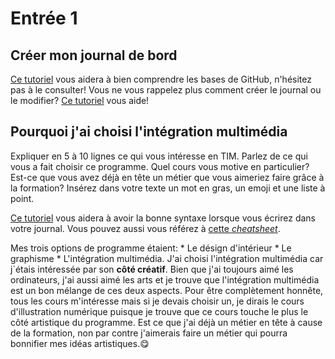# Entrée 1
## Créer mon journal de bord
[Ce tutoriel](https://guides.github.com/activities/hello-world/) vous aidera à bien comprendre les bases de GitHub, n'hésitez pas à le consulter!
Vous ne vous rappelez plus comment créer le journal ou le modifier? [Ce tutoriel](https://youtu.be/lX3bpuLK_Sg) vous aide! 

## Pourquoi j'ai choisi l'intégration multimédia
Expliquer en 5 à 10 lignes ce qui vous intéresse en TIM. Parlez de ce qui vous a fait choisir ce programme. Quel cours vous motive en particulier? Est-ce que vous avez déjà en tête un métier que vous aimeriez faire grâce à la formation? Insérez dans votre texte un mot en gras, un emoji et une liste à point. 

[Ce tutoriel](https://guides.github.com/features/mastering-markdown/) vous aidera à avoir la bonne syntaxe lorsque vous écrirez dans votre journal. Vous pouvez aussi vous référez à [cette *cheatsheet*](https://github.com/tchapi/markdown-cheatsheet/blob/master/README.md). 





Mes trois options de programme étaient: * Le désign d'intérieur
                                          * Le graphisme
                                            * L'intégration multimédia.
J'ai choisi l'intégration multimédia car j`étais intéressée par son **côté créatif**.
Bien que j'ai toujours aimé les ordinateurs, j'ai aussi aimé les arts et je trouve que l'intégration multimédia est un bon mélange de ces deux aspects. 
Pour être complètement honnête, tous les cours m'intéresse mais si je devais choisir un, je dirais le cours d'illustration numérique puisque je trouve que ce cours touche le plus le côté artistique du programme. 
Est ce que j'ai déjà un métier en tête à cause de la formation, non par contre j'aimerais faire un métier qui pourra bonnifier mes idéas artistiques.😋


